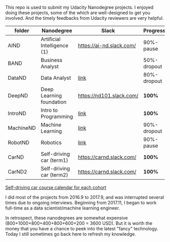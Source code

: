This repo is used to submit my Udacity Nanodegree projects. I enjoyed doing these projects, some of the which are well-designed to get you involved. And the timely feedbacks from Udacity reviewers are very helpful.

| folder    | Nanodegree                  | Slack                                    | Progress    |
| --------- | --------------------------- | ---------------------------------------- | ----------- |
| AIND      | Artificial Intelligence (1) | https://ai-nd.slack.com/                 | 90%-pause   |
| BAND      | Business Analyst            |                                          | 50%-dropout |
| DataND    | Data Analyst                | [link](https://udacitydatascience.slack.com) | 80%-dropout |
| DeepND    | Deep Learning foundation    | https://nd101.slack.com/                 | **100%**    |
| IntroND   | Intro to Programming        | [link](https://udacityipnd.slack.com/)   | **100%**    |
| MachineND | Machine Learning            | [link](https://mlnd-slack.udacity.com/)  | 90%-dropout |
| RobotND   | Robotics                    | [link](https://udacity-robotics.slack.com/) | 90%-pause   |
| CarND     | Self-driving car (term1)    | https://carnd.slack.com/                 | **100%**    |
| CarND2    | Self-driving car (term2)    | https://carnd.slack.com/                 | **100%**    |

[Self-driving car course calendar for each cohort](https://docs.google.com/spreadsheets/d/12ipd3BmKD5aaCaKOtuBsQ6Bh6yM7TQ99uO5SxxawoQo/edit#gid=0)



I did most of the projects from 2016.9 to 2017.9, and was interrupted several times due to ongoing interviews. Beginning from 2017.11, I began to work full-time as a data scientist/machine learning engineer. 

In retrospect, these nanodegrees are somewhat expensive (800+1000+800+400+800+600+200 = 3600 USD). But it is worth the money that you have a chance to peek into the latest "fancy" technology.  Today I still sometimes go back here to refresh my knowledge.